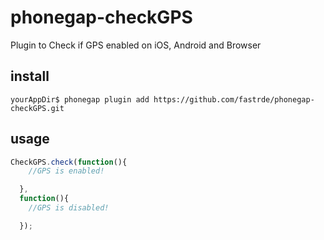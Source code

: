 # phonegap-checkGPS
Plugin to Check if GPS enabled on iOS, Android and Browser

## install
```
yourAppDir$ phonegap plugin add https://github.com/fastrde/phonegap-checkGPS.git
```

## usage

```javascript
CheckGPS.check(function(){
    //GPS is enabled!

  },
  function(){
    //GPS is disabled!

  });
```
